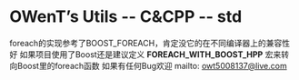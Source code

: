 OWenT’s Utils -- C&CPP -- std
=============

foreach的实现参考了BOOST_FOREACH，肯定没它的在不同编译器上的兼容性好
如果项目使用了Boost还是建议定义 **FOREACH_WITH_BOOST_HPP** 宏来转向Boost里的foreach函数
如果有任何Bug欢迎 mailto: owt5008137@live.com
